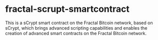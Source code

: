 # fractal-scrupt-smartcontract
This is a sCrypt smart contract on the Fractal Bitcoin network, based on sCrypt, which brings advanced scripting capabilities and enables the creation of advanced smart contracts on the Fractal Bitcoin network.
